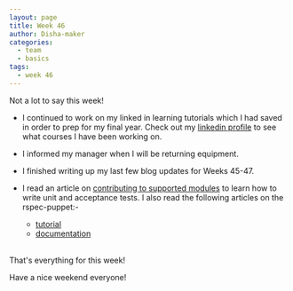 ```yaml
---
layout: page
title: Week 46
author: Disha-maker
categories:
  - team
  - basics
tags:
  - week 46
---
```


Not a lot to say this week!

- I continued to work on my linked in learning tutorials which I had saved in order to prep for my final year. Check out my [linkedin profile](https://www.linkedin.com/in/disha-kareer/) to see what courses I have been working on.

- I informed my manager when I will be returning equipment.

- I finished writing up my last few blog updates for Weeks 45-47.

- I read an article on [contributing to supported modules](https://puppetlabs.github.io/iac/docs/contributing_to_a_module.html) to learn how to write unit and acceptance tests. I also read the following articles on the rspec-puppet:-
    - [tutorial](https://rspec-puppet.com/tutorial/)
    - [documentation](https://rspec-puppet.com/documentation/)
<br/><br/>

That's everything for this week!

Have a nice weekend everyone!
